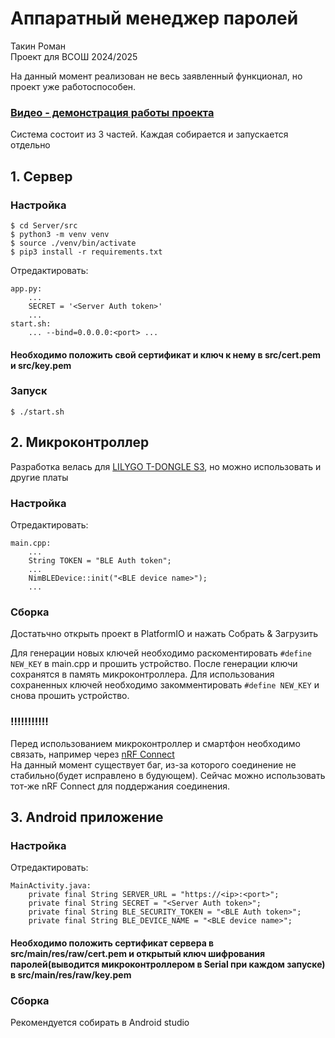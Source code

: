 # Аппаратный менеджер паролей
Такин Роман\
Проект для ВСОШ 2024/2025 

На данный момент реализован не весь заявленный функционал, но проект уже работоспособен.

### [Видео - демонстрация работы проекта](https://drive.google.com/file/d/1oHy7WgTBFhv0NKYMoyjn2fBdEqQDrZJ6/view?usp=sharing)

Система состоит из 3 частей. Каждая собирается и запускается отдельно

## 1. Сервер
### Настройка

```
$ cd Server/src
$ python3 -m venv venv
$ source ./venv/bin/activate
$ pip3 install -r requirements.txt
```
Отредактировать: 
```
app.py:
    ...  
    SECRET = '<Server Auth token>'
    ...
start.sh:
    ... --bind=0.0.0.0:<port> ...
```
#### Необходимо положить свой сертификат и ключ к нему в src/cert.pem и src/key.pem
### Запуск
```
$ ./start.sh 
```

## 2. Микроконтроллер 
Разработка велась для [LILYGO T-DONGLE S3](https://lilygo.cc/products/t-dongle-s3), но можно использовать и другие платы
### Настройка
Отредактировать: 
``` 
main.cpp:
    ...
    String TOKEN = "BLE Auth token";
    ...
    NimBLEDevice::init("<BLE device name>");
    ...
```
### Сборка
Достатьчно открыть проект в PlatformIO и нажать Собрать & Загрузить

Для генерации новых ключей необходимо раскоментировать ```#define NEW_KEY``` в main.cpp и прошить устройство. После генерации ключи сохранятся в память микроконтроллера. Для использования сохраненных ключей необходимо закомментировать ```#define NEW_KEY``` и снова прошить устройство.

### !!!!!!!!!!!
Перед использованием микроконтроллер и смартфон необходимо связать, например через [nRF Connect](https://play.google.com/store/apps/details?id=no.nordicsemi.android.mcp&pcampaignid=web_share)  
На данный момент существует баг, из-за которого соединение не стабильно(будет исправлено в будующем). Сейчас можно использовать тот-же nRF Connect для поддержания соединения.

## 3. Android приложение

### Настройка 
Отредактировать: 
```
MainActivity.java:
    private final String SERVER_URL = "https://<ip>:<port>";
    private final String SECRET = "<Server Auth token>";
    private final String BLE_SECURITY_TOKEN = "<BLE Auth token>";
    private final String BLE_DEVICE_NAME = "<BLE device name>";
```
#### Необходимо положить сертификат сервера в src/main/res/raw/cert.pem и открытый ключ шифрования паролей(выводится микроконтроллером в Serial при каждом запуске) в src/main/res/raw/key.pem

### Сборка 
Рекомендуется собирать в Android studio

